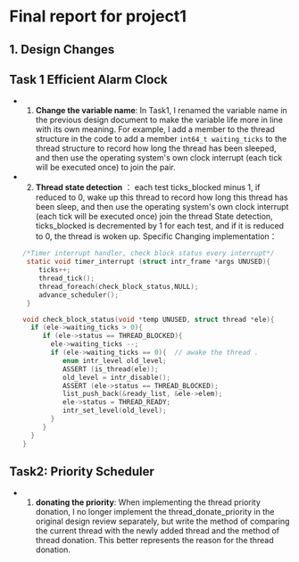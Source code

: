# Final report for project1

## 1. Design Changes

## Task 1 Efficient Alarm Clock
- 1. **Change the variable name**:  In Task1, I renamed the variable name in the previous design document to make the variable life more in line with its own meaning. For example, I add a member to the thread structure in the code to add a member `int64_t waiting_ticks` to the thread structure to record how long the thread has been sleeped, and then use the operating system's own clock interrupt (each tick will be executed once) to join the pair. 
- 2. **Thread state detection** ： each test ticks_blocked minus 1, if reduced to 0, wake up this thread to record how long this thread has been sleep, and then use the operating system's own clock interrupt (each tick will be executed once) join the thread State detection, ticks_blocked is decremented by 1 for each test, and if it is reduced to 0, the thread is woken up.
   Specific Changing implementation：
    ```c
    /*Timer interrupt handler, check block status every interrupt*/
     static void timer_interrupt (struct intr_frame *args UNUSED){
        ticks++;
        thread_tick();
        thread_foreach(check_block_status,NULL);
        advance_scheduler();
     }
    ```
    ```c
    void check_block_status(void *temp UNUSED, struct thread *ele){
      if (ele->waiting_ticks > 0){
         if (ele->status == THREAD_BLOCKED){
           ele->waiting_ticks --;
           if (ele->waiting_ticks == 0){  // awake the thread .
              enum intr_level old_level;
              ASSERT (is_thread(ele));
              old_level = intr_disable();
              ASSERT (ele->status == THREAD_BLOCKED);
              list_push_back(&ready_list, &ele->elem);
              ele->status = THREAD_READY;
              intr_set_level(old_level);
           }
         }
      } 
    } 
    ```
## Task2: Priority Scheduler
- 1. **donating the priority**: When implementing the thread priority donation, I no longer implement the thread_donate_priority in the original design review separately, but write the method of comparing the current thread with the newly added thread and the method of thread donation. This better represents the reason for the thread donation.
    ```c
    ```
